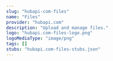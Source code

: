 ```yaml
---
slug: "hubapi-com-files"
name: "Files"
provider: "hubapi.com"
description: "Upload and manage files."
logo: "hubapi.com-files-logo.png"
logoMediaType: "image/png"
tags: []
stubs: "hubapi.com-files-stubs.json"
---
```

